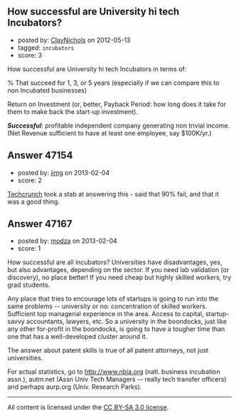 ## How successful are University hi tech Incubators?

- posted by: [ClayNichols](https://stackexchange.com/users/-1/3534-claynichols) on 2012-05-13
- tagged: `incubators`
- score: 3

How successful are University hi tech Incubators in terms of:

% That succeed for 1, 3, or 5 years (especially if we can compare this to non Incubated businesses)

Return on Investment (or, better, Payback Period: how long does it take for them to make back the start-up investment).


***Successful***: profitable independent company generating non trivial income. (Net Revenue sufficient to have at least one employee, say $100K/yr.)




## Answer 47154

- posted by: [jimg](https://stackexchange.com/users/-1/2380-jimg) on 2013-02-04
- score: 2

<p><a href="http://techcrunch.com/2012/10/14/90-of-incubators-and-accelerators-will-fail-and-why-thats-just-fine-for-america-and-the-world/" rel="nofollow">Techcrunch</a> took a stab at answering this - said that 90% fail, and that it was a good thing. </p>



## Answer 47167

- posted by: [modza](https://stackexchange.com/users/-1/23879-modza) on 2013-02-04
- score: 1

How successful are all incubators? Universities have disadvantages, yes, but also advantages, depending on the sector. If you need lab validation (or discovery), no place better! If you need cheap but highly skilled workers, try grad students. 

Any place that tries to encourage lots of startups is going to run into the same problems -- university or no: concentration of skilled workers. Sufficient top managerial experience in the area. Access to capital, startup-savvy accountants, lawyers, etc. So a university in the boondocks, just like any other for-profit in the boondocks, is going to have a tougher time than one that has a well-developed cluster around it. 

The answer about patent skills is true of all patent attorneys, not just universities. 

For actual statistics, go to http://www.nbia.org (natl. business incubation assn.), autm.net (Assn Univ Tech Managers -- really tech transfer officers) and perhaps aurp.org (Univ. Research Parks). 



---

All content is licensed under the [CC BY-SA 3.0 license](https://creativecommons.org/licenses/by-sa/3.0/).
